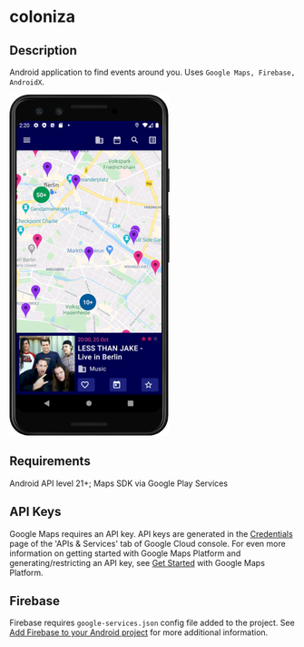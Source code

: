# coloniza

## Description
Android application to find events around you. Uses ```Google Maps, Firebase, AndroidX```.

![Screenshot](screenshot.png)

## Requirements
Android API level 21+;
Maps SDK via Google Play Services

## API Keys
Google Maps requires an API key. API keys are generated in the [Credentials](https://console.cloud.google.com/apis/credentials) page of the 'APIs & Services' tab of Google Cloud console.
For even more information on getting started with Google Maps Platform and generating/restricting an API key, see [Get Started](https://developers.google.com/maps/documentation/android-sdk/get-api-key) with Google Maps Platform.

## Firebase
Firebase requires ```google-services.json``` config file added to the project. See [Add Firebase to your Android project](https://firebase.google.com/docs/android/setup) for more additional information.
